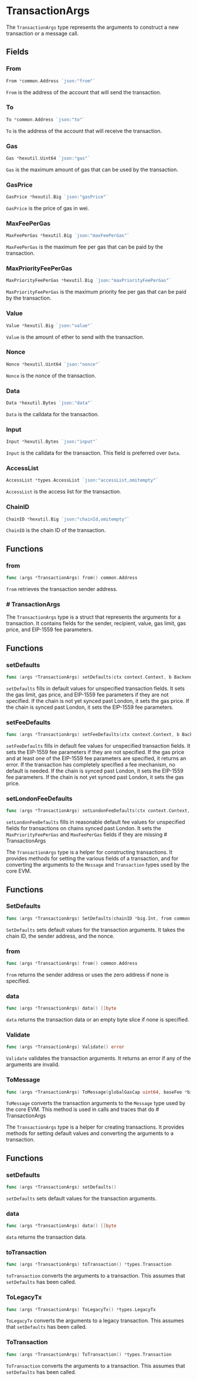 # TransactionArgs

The `TransactionArgs` type represents the arguments to construct a new transaction or a message call.

## Fields

### From

```go
From *common.Address `json:"from"`
```

`From` is the address of the account that will send the transaction.

### To

```go
To *common.Address `json:"to"`
```

`To` is the address of the account that will receive the transaction.

### Gas

```go
Gas *hexutil.Uint64 `json:"gas"`
```

`Gas` is the maximum amount of gas that can be used by the transaction.

### GasPrice

```go
GasPrice *hexutil.Big `json:"gasPrice"`
```

`GasPrice` is the price of gas in wei.

### MaxFeePerGas

```go
MaxFeePerGas *hexutil.Big `json:"maxFeePerGas"`
```

`MaxFeePerGas` is the maximum fee per gas that can be paid by the transaction.

### MaxPriorityFeePerGas

```go
MaxPriorityFeePerGas *hexutil.Big `json:"maxPriorityFeePerGas"`
```

`MaxPriorityFeePerGas` is the maximum priority fee per gas that can be paid by the transaction.

### Value

```go
Value *hexutil.Big `json:"value"`
```

`Value` is the amount of ether to send with the transaction.

### Nonce

```go
Nonce *hexutil.Uint64 `json:"nonce"`
```

`Nonce` is the nonce of the transaction.

### Data

```go
Data *hexutil.Bytes `json:"data"`
```

`Data` is the calldata for the transaction.

### Input

```go
Input *hexutil.Bytes `json:"input"`
```

`Input` is the calldata for the transaction. This field is preferred over `Data`.

### AccessList

```go
AccessList *types.AccessList `json:"accessList,omitempty"`
```

`AccessList` is the access list for the transaction.

### ChainID

```go
ChainID *hexutil.Big `json:"chainId,omitempty"`
```

`ChainID` is the chain ID of the transaction.

## Functions

### from

```go
func (args *TransactionArgs) from() common.Address
```

`from` retrieves the transaction sender address.

### # TransactionArgs

The `TransactionArgs` type is a struct that represents the arguments for a transaction. It contains fields for the sender, recipient, value, gas limit, gas price, and EIP-1559 fee parameters.

## Functions

### setDefaults

```go
func (args *TransactionArgs) setDefaults(ctx context.Context, b Backend) error
```

`setDefaults` fills in default values for unspecified transaction fields. It sets the gas limit, gas price, and EIP-1559 fee parameters if they are not specified. If the chain is not yet synced past London, it sets the gas price. If the chain is synced past London, it sets the EIP-1559 fee parameters.

### setFeeDefaults

```go
func (args *TransactionArgs) setFeeDefaults(ctx context.Context, b Backend) error
```

`setFeeDefaults` fills in default fee values for unspecified transaction fields. It sets the EIP-1559 fee parameters if they are not specified. If the gas price and at least one of the EIP-1559 fee parameters are specified, it returns an error. If the transaction has completely specified a fee mechanism, no default is needed. If the chain is synced past London, it sets the EIP-1559 fee parameters. If the chain is not yet synced past London, it sets the gas price.

### setLondonFeeDefaults

```go
func (args *TransactionArgs) setLondonFeeDefaults(ctx context.Context, head *types.Header, b Backend) error
```

`setLondonFeeDefaults` fills in reasonable default fee values for unspecified fields for transactions on chains synced past London. It sets the `MaxPriorityFeePerGas` and `MaxFeePerGas` fields if they are missing # TransactionArgs

The `TransactionArgs` type is a helper for constructing transactions. It provides methods for setting the various fields of a transaction, and for converting the arguments to the `Message` and `Transaction` types used by the core EVM.

## Functions

### SetDefaults

```go
func (args *TransactionArgs) SetDefaults(chainID *big.Int, from common.Address, nonce uint64)
```

`SetDefaults` sets default values for the transaction arguments. It takes the chain ID, the sender address, and the nonce.

### from

```go
func (args *TransactionArgs) from() common.Address
```

`from` returns the sender address or uses the zero address if none is specified.

### data

```go
func (args *TransactionArgs) data() []byte
```

`data` returns the transaction data or an empty byte slice if none is specified.

### Validate

```go
func (args *TransactionArgs) Validate() error
```

`Validate` validates the transaction arguments. It returns an error if any of the arguments are invalid.

### ToMessage

```go
func (args *TransactionArgs) ToMessage(globalGasCap uint64, baseFee *big.Int) (*core.Message, error)
```

`ToMessage` converts the transaction arguments to the `Message` type used by the core EVM. This method is used in calls and traces that do # TransactionArgs

The `TransactionArgs` type is a helper for creating transactions. It provides methods for setting default values and converting the arguments to a transaction.

## Functions

### setDefaults

```go
func (args *TransactionArgs) setDefaults()
```

`setDefaults` sets default values for the transaction arguments.

### data

```go
func (args *TransactionArgs) data() []byte
```

`data` returns the transaction data.

### toTransaction

```go
func (args *TransactionArgs) toTransaction() *types.Transaction
```

`toTransaction` converts the arguments to a transaction. This assumes that `setDefaults` has been called.

### ToLegacyTx

```go
func (args *TransactionArgs) ToLegacyTx() *types.LegacyTx
```

`ToLegacyTx` converts the arguments to a legacy transaction. This assumes that `setDefaults` has been called.

### ToTransaction

```go
func (args *TransactionArgs) ToTransaction() *types.Transaction
```

`ToTransaction` converts the arguments to a transaction. This assumes that `setDefaults` has been called.